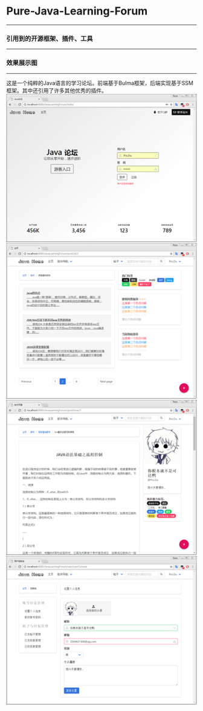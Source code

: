 # Pure-Java-Learning-Forum
---
### 引用到的开源框架、插件、工具
---
### 效果展示图
---
这是一个纯粹的Java语言的学习论坛。前端基于Bulma框架，后端实现基于SSM框架。其中还引用了许多其他优秀的插件。
![首页](./src/main/resources/ForumSampleDiagram/index.png)
![帖子列表](./src/main/resources/ForumSampleDiagram/postList.png)
![帖子展示](./src/main/resources/ForumSampleDiagram/postShow.png)
![用户控制台](./src/main/resources/ForumSampleDiagram/userConsole.png)
